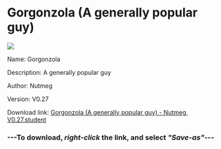 # Gorgonzola (A generally popular guy)

<img src = "https://raw.githubusercontent.com/Arbiter1223/Koukou-Gurashi-Custom-Students/master/Students/Files/Gorgonzola%20(A%20generally%20popular%20guy).png">

Name: Gorgonzola

Description: A generally popular guy

Author: Nutmeg

Version: V0.27

Download link: <a href="https://raw.githubusercontent.com/Arbiter1223/Koukou-Gurashi-Custom-Students/master/Students/Files/Gorgonzola%20(A%20generally%20popular%20guy)%20-%20Nutmeg%2C%20V0.27.student">Gorgonzola (A generally popular guy) - Nutmeg, V0.27.student</a>

### ---**To download, _right-click_ the link, and select _"Save-as"_**---

